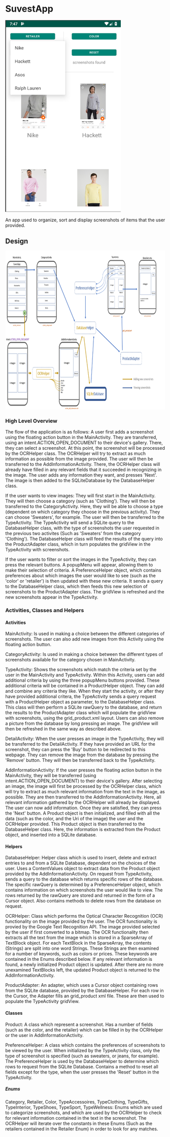 # SuvestApp

<img src="https://github.com/feetjeex/SuvestApp/blob/master/doc/TypeActivity.png" width="364" height="604" />

An app used to organize, sort and display screenshots of items that the user provided.

## Design

<img src="https://github.com/feetjeex/SuvestApp/blob/master/doc/DesignFinalPaint.png" width="800" height="500" />

### High Level Overview

The flow of the application is as follows: A user first adds a screenshot using the floating action button in the MainActivity. They are transferred, using an intent.ACTION_OPEN_DOCUMENT to their device's gallery. There, they can select a screenshot. At this point, the screenshot will be processed by the OCRHelper class. The OCRHelper will try to extract as much information as possible from the image provided. The user will then be transferred to the AddInformationActivity. There, the OCRHelper class will already have filled in any relevant fields that it succeeded in recognizing in the image. The user adds any information they want, and presses 'Next'. The image is then added to the SQLiteDatabase by the DatabaseHelper class.

If the user wants to view images: They will first start in the MainActivity. They will then choose a category (such as 'Clothing'). They will then be transferred to the CategoryActivity. Here, they will be able to choose a type (dependent on which category they choose in the previous activity). They can choose 'Sweaters', for example. The user will then be transferred to the TypeActivity. The TypeActivity will send a SQLite query to the DatabaseHelper class, with the type of screenshots the user requested in the previous two activites (Such as 'Sweaters' from the category 'Clothing'). The DatabaseHelper class will feed the results of the query into the ProductAdapter class, which in turn populates the gridView in the TypeActivity with screenshots. 

If the user wants to filter or sort the images in the TypeActivity, they can press the relevant buttons. A popupMenu will appear, allowing them to make their selection of criteria. A PreferenceHelper object, which contains preferences about which images the user would like to see (such as the 'color' or 'retailer') is then updated with these new criteria. It sends a query to the DatabaseHelper class, which then feeds this new selection of screenshots to the ProductAdapter class. The gridView is refreshed and the new screenshots appear in the TypeActivity. 

### Activities, Classes and Helpers

#### Activities

MainActivity: Is used in making a choice between the different categories of screenshots. The user can also add new images from this Activity using the floating action button.

CategoryActivity: Is used in making a choice between the different types of screenshots available for the category chosen in MainActivity.

TypeActivity: Shows the screenshots which match the criteria set by the user in the MainActivity and TypeActivity. Within this Activity, users can add additional criteria by using the three popupMenu buttons provided. These additional criteria will be contained in a ProductHelper object. They can add and combine any criteria they like. When they start the activity, or after they have provided additional critera, the TypeActivity sends a query request with a ProductHelper object as parameter, to the DatabaseHelper class. This class will then perform a SQLite rawQuery to the database, and return the results to the ProductAdapter class which will populate the gridView with screenshots, using the grid_product.xml layout. Users can also remove a picture from the database by long pressing an image. The gridView will then be refreshed in the same way as described above.

DetailActivity: When the user presses an image in the TypeActivity, they will be transferred to the DetailActivity. If they have provided an URL for the screenshot, they can press the 'Buy' button to be redirected to this webpage. They can remove the image from the database by pressing the 'Remove' button. They will then be transferred back to the TypeActivity.

AddInformationActivity: If the user presses the floating action button in the MainActivity, they will be transferred (using intent.ACTION_OPEN_DOCUMENT) to their device's gallery. After selecting an image, the image will first be processed by the OCRHelper class, which will try to extract as much relevant information from the text in the image, as possible. They are then transferred to the AddInformationActivity. Here, all relevant information gathered by the OCRHelper will already be displayed. The user can now add information. Once they are satisfied, they can press the 'Next' button. A Product object is then initialized, and filled with all the data (such as the color, and the Uri of the image) the user and the OCRHelper provided. This Product object is then transferred to the DatabaseHelper class. Here, the information is extracted from the Product object, and inserted into a SQLite database.

#### Helpers

DatabaseHelper: Helper class which is used to insert, delete and extract entries to and from a SQLite Database, dependent on the choices of the user. Uses a ContentValues object to extract data from the Product object provided by the AddInformationActivity. On request from TypeActivity, sends a query to the database which returns specific rows of the database. The specific rawQuery is determined by a PreferenceHelper object, which contains information on which screenshots the user would like to view. The rows returned by the rawQuery are stored and returned in the form of a Cursor object. Also contains methods to delete rows from the database on request. 

OCRHelper: Class which performs the Optical Character Recognition (OCR) functionality on the image provided by the user. The OCR functionality is provied by the Google Text Recognition API. The image provided selected by the user if first converted to a bitmap. The OCR functionality then extracts all the text from the image which is stored in a SparseArray of TextBlock object. For each TextBlock in the SparseArray, the contents (Strings) are split into one word Strings. These Strings are then examined for a number of keywords, such as colors or prices. These keywords are contained in the Enums described below. If any relevant information is found, a newly initialized Product object is updated. After there are no more unexamined TextBlocks left, the updated Product object is returned to the AddInformationActivity.

ProductAdapter: An adapter, which uses a Cursor object containing rows from the SQLite database, provided by the DatabaseHelper. For each row in the Cursor, the Adapter fills an grid_product xml file. These are then used to populate the TypeActivity gridView.

#### Classes

Product: A class which represent a screenshot. Has a number of fields (such as the color, and the retailer) which can be filled in by the OCRHelper or the user in AddInformationActivity. 

PreferenceHelper: A class which contains the preferences of screenshots to be viewed by the user. When initialized by the TypeActivity class, only the type of screenshot is specified (such as sweaters, or jeans, for example). The PreferenceHelper is used by the DatabaseHelper to determine which rows to request from the SQLite Database. Contains a method to reset all fields except for the type, when the user presses the 'Reset' button in the TypeActivity.

##### Enums

Category, Retailer, Color, TypeAccessoires, TypeClothing, TypeGifts, TypeInterior, TypeShoes, TypeSport, TypeWellness: Enums which are used to categorize screenshots, and which are used by the OCRHelper to check for relevant information contained in the text in the screenshot. The OCRHelper will iterate over the constants in these Enums (Such as the retailers contained in the Retailer Enum) in order to look for any matches. 

